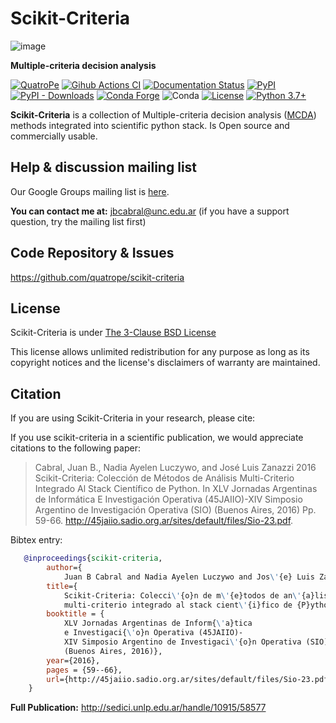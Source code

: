 # Scikit-Criteria

![image](https://github.com/quatrope/scikit-criteria/raw/master/res/logo_wb.png)

**Multiple-criteria decision analysis**

<!-- BODY -->

[![QuatroPe](https://img.shields.io/badge/QuatroPe-Applications-1c5896)](https://quatrope.github.io/)
[![Gihub Actions CI](https://github.com/quatrope/scikit-criteria/actions/workflows/CI.yml/badge.svg)](https://github.com/quatrope/scikit-criteria/actions/workflows/CI.yml)
[![Documentation Status](https://readthedocs.org/projects/scikit-criteria/badge/?version=latest&style=flat)](http://scikit-criteria.readthedocs.io)
[![PyPI](https://img.shields.io/pypi/v/scikit-criteria)](https://pypi.org/project/scikit-criteria/)
[![PyPI - Downloads](https://img.shields.io/pypi/dw/scikit-criteria?label=PyPi%20Downloads)](https://pypistats.org/packages/scikit-criteria)
[![Conda Forge](https://anaconda.org/conda-forge/scikit-criteria/badges/version.svg)](https://anaconda.org/conda-forge/scikit-criteria)
![Conda](https://img.shields.io/conda/dn/conda-forge/scikit-criteria?label=Conda-Forge%20downloads)
[![License](https://img.shields.io/pypi/l/uttrs?color=blue)](https://www.tldrlegal.com/l/bsd3)
[![Python 3.7+](https://img.shields.io/badge/python-3.7+-blue.svg)](https://badge.fury.io/py/scikit-criteria)



**Scikit-Criteria** is a collection of Multiple-criteria decision
analysis ([MCDA](https://en.wikipedia.org/wiki/Multiple-criteria_decision_analysis))
methods integrated into scientific python stack. Is Open source and commercially usable.

## Help & discussion mailing list

Our Google Groups mailing list is [here](https://groups.google.com/forum/#!forum/scikit-criteria).

**You can contact me at:** <jbcabral@unc.edu.ar> (if you have a support
question, try the mailing list first)

## Code Repository & Issues

<https://github.com/quatrope/scikit-criteria>

## License

Scikit-Criteria is under
[The 3-Clause BSD License](https://raw.githubusercontent.com/quatrope/scikit-criteria/master/LICENSE.txt)

This license allows unlimited redistribution for any purpose as long as
its copyright notices and the license's disclaimers of warranty are
maintained.

## Citation

If you are using Scikit-Criteria in your research, please cite:

If you use scikit-criteria in a scientific publication, we would
appreciate citations to the following paper:

> Cabral, Juan B., Nadia Ayelen Luczywo, and José Luis Zanazzi 2016
> Scikit-Criteria: Colección de Métodos de Análisis Multi-Criterio
> Integrado Al Stack Científico de Python. In XLV Jornadas Argentinas de
> Informática E Investigación Operativa (45JAIIO)-XIV Simposio Argentino
> de Investigación Operativa (SIO) (Buenos Aires, 2016) Pp. 59-66.
> <http://45jaiio.sadio.org.ar/sites/default/files/Sio-23.pdf>.

Bibtex entry:


```bibtex
   @inproceedings{scikit-criteria,
        author={
            Juan B Cabral and Nadia Ayelen Luczywo and Jos\'{e} Luis Zanazzi},
        title={
            Scikit-Criteria: Colecci\'{o}n de m\'{e}todos de an\'{a}lisis
            multi-criterio integrado al stack cient\'{i}fico de {P}ython},
        booktitle = {
            XLV Jornadas Argentinas de Inform{\'a}tica
            e Investigaci{\'o}n Operativa (45JAIIO)-
            XIV Simposio Argentino de Investigaci\'{o}n Operativa (SIO)
            (Buenos Aires, 2016)},
        year={2016},
        pages = {59--66},
        url={http://45jaiio.sadio.org.ar/sites/default/files/Sio-23.pdf}
    }
```

**Full Publication:** http://sedici.unlp.edu.ar/handle/10915/58577
